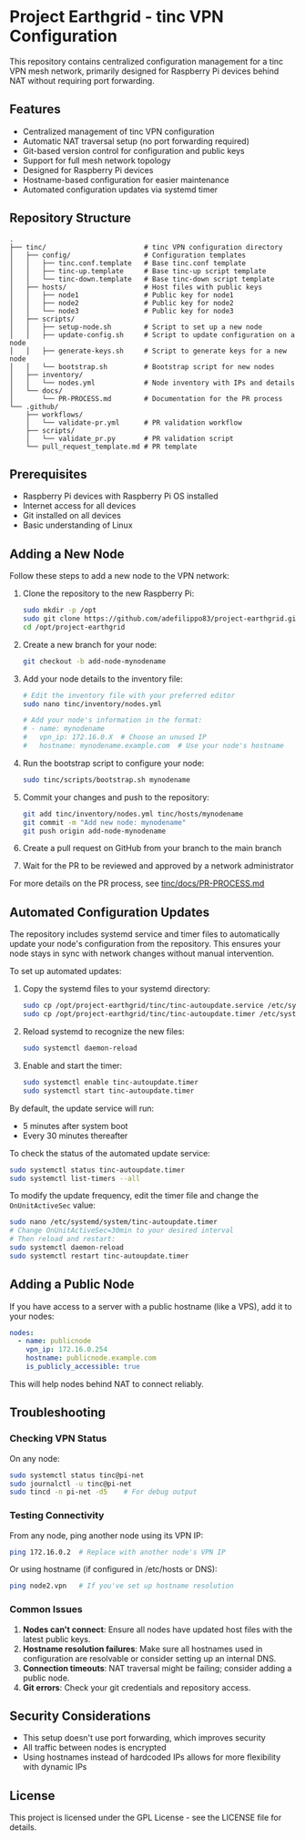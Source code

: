 # Project Earthgrid - tinc VPN Configuration

This repository contains centralized configuration management for a tinc VPN mesh network, primarily designed for Raspberry Pi devices behind NAT without requiring port forwarding.

## Features

- Centralized management of tinc VPN configuration
- Automatic NAT traversal setup (no port forwarding required)
- Git-based version control for configuration and public keys
- Support for full mesh network topology
- Designed for Raspberry Pi devices
- Hostname-based configuration for easier maintenance
- Automated configuration updates via systemd timer

## Repository Structure

```
.
├── tinc/                        # tinc VPN configuration directory
│   ├── config/                  # Configuration templates
│   │   ├── tinc.conf.template   # Base tinc.conf template
│   │   ├── tinc-up.template     # Base tinc-up script template
│   │   └── tinc-down.template   # Base tinc-down script template
│   ├── hosts/                   # Host files with public keys
│   │   ├── node1                # Public key for node1
│   │   ├── node2                # Public key for node2
│   │   └── node3                # Public key for node3
│   ├── scripts/
│   │   ├── setup-node.sh        # Script to set up a new node
│   │   ├── update-config.sh     # Script to update configuration on a node
│   │   ├── generate-keys.sh     # Script to generate keys for a new node
│   │   └── bootstrap.sh         # Bootstrap script for new nodes
│   ├── inventory/
│   │   └── nodes.yml            # Node inventory with IPs and details
│   └── docs/
│       └── PR-PROCESS.md        # Documentation for the PR process
└── .github/
    ├── workflows/
    │   └── validate-pr.yml      # PR validation workflow
    ├── scripts/
    │   └── validate_pr.py       # PR validation script
    └── pull_request_template.md # PR template
```

## Prerequisites

- Raspberry Pi devices with Raspberry Pi OS installed
- Internet access for all devices
- Git installed on all devices
- Basic understanding of Linux

## Adding a New Node

Follow these steps to add a new node to the VPN network:

1. Clone the repository to the new Raspberry Pi:
   ```bash
   sudo mkdir -p /opt
   sudo git clone https://github.com/adefilippo83/project-earthgrid.git /opt/project-earthgrid
   cd /opt/project-earthgrid
   ```

2. Create a new branch for your node:
   ```bash
   git checkout -b add-node-mynodename
   ```

3. Add your node details to the inventory file:
   ```bash
   # Edit the inventory file with your preferred editor
   sudo nano tinc/inventory/nodes.yml
   
   # Add your node's information in the format:
   # - name: mynodename
   #   vpn_ip: 172.16.0.X  # Choose an unused IP
   #   hostname: mynodename.example.com  # Use your node's hostname
   ```

4. Run the bootstrap script to configure your node:
   ```bash
   sudo tinc/scripts/bootstrap.sh mynodename
   ```

5. Commit your changes and push to the repository:
   ```bash
   git add tinc/inventory/nodes.yml tinc/hosts/mynodename
   git commit -m "Add new node: mynodename"
   git push origin add-node-mynodename
   ```

6. Create a pull request on GitHub from your branch to the main branch

7. Wait for the PR to be reviewed and approved by a network administrator

For more details on the PR process, see [tinc/docs/PR-PROCESS.md](tinc/docs/PR-PROCESS.md)

## Automated Configuration Updates

The repository includes systemd service and timer files to automatically update your node's configuration from the repository. This ensures your node stays in sync with network changes without manual intervention.

To set up automated updates:

1. Copy the systemd files to your systemd directory:
   ```bash
   sudo cp /opt/project-earthgrid/tinc/tinc-autoupdate.service /etc/systemd/system/
   sudo cp /opt/project-earthgrid/tinc/tinc-autoupdate.timer /etc/systemd/system/
   ```

2. Reload systemd to recognize the new files:
   ```bash
   sudo systemctl daemon-reload
   ```

3. Enable and start the timer:
   ```bash
   sudo systemctl enable tinc-autoupdate.timer
   sudo systemctl start tinc-autoupdate.timer
   ```

By default, the update service will run:
- 5 minutes after system boot
- Every 30 minutes thereafter

To check the status of the automated update service:
```bash
sudo systemctl status tinc-autoupdate.timer
sudo systemctl list-timers --all
```

To modify the update frequency, edit the timer file and change the `OnUnitActiveSec` value:
```bash
sudo nano /etc/systemd/system/tinc-autoupdate.timer
# Change OnUnitActiveSec=30min to your desired interval
# Then reload and restart:
sudo systemctl daemon-reload
sudo systemctl restart tinc-autoupdate.timer
```

## Adding a Public Node

If you have access to a server with a public hostname (like a VPS), add it to your nodes:

```yaml
nodes:
  - name: publicnode
    vpn_ip: 172.16.0.254
    hostname: publicnode.example.com
    is_publicly_accessible: true
```

This will help nodes behind NAT to connect reliably.

## Troubleshooting

### Checking VPN Status

On any node:

```bash
sudo systemctl status tinc@pi-net
sudo journalctl -u tinc@pi-net
sudo tincd -n pi-net -d5    # For debug output
```

### Testing Connectivity

From any node, ping another node using its VPN IP:

```bash
ping 172.16.0.2  # Replace with another node's VPN IP
```

Or using hostname (if configured in /etc/hosts or DNS):

```bash
ping node2.vpn   # If you've set up hostname resolution
```

### Common Issues

1. **Nodes can't connect**: Ensure all nodes have updated host files with the latest public keys.
2. **Hostname resolution failures**: Make sure all hostnames used in configuration are resolvable or consider setting up an internal DNS.
3. **Connection timeouts**: NAT traversal might be failing; consider adding a public node.
4. **Git errors**: Check your git credentials and repository access.

## Security Considerations

- This setup doesn't use port forwarding, which improves security
- All traffic between nodes is encrypted
- Using hostnames instead of hardcoded IPs allows for more flexibility with dynamic IPs

## License

This project is licensed under the GPL License - see the LICENSE file for details.
